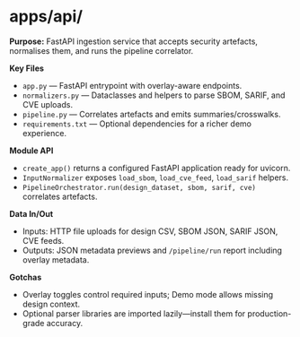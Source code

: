 # apps/api/

**Purpose:** FastAPI ingestion service that accepts security artefacts, normalises them, and runs the
pipeline correlator.

**Key Files**
- `app.py` — FastAPI entrypoint with overlay-aware endpoints.
- `normalizers.py` — Dataclasses and helpers to parse SBOM, SARIF, and CVE uploads.
- `pipeline.py` — Correlates artefacts and emits summaries/crosswalks.
- `requirements.txt` — Optional dependencies for a richer demo experience.

**Module API**
- `create_app()` returns a configured FastAPI application ready for uvicorn.
- `InputNormalizer` exposes `load_sbom`, `load_cve_feed`, `load_sarif` helpers.
- `PipelineOrchestrator.run(design_dataset, sbom, sarif, cve)` correlates artefacts.

**Data In/Out**
- Inputs: HTTP file uploads for design CSV, SBOM JSON, SARIF JSON, CVE feeds.
- Outputs: JSON metadata previews and `/pipeline/run` report including overlay metadata.

**Gotchas**
- Overlay toggles control required inputs; Demo mode allows missing design context.
- Optional parser libraries are imported lazily—install them for production-grade accuracy.
